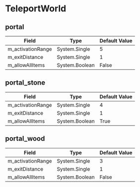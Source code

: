 # TeleportWorld

## portal

|Field|Type|Default Value|
|-----|----|-------------|
|m_activationRange|System.Single|5|
|m_exitDistance|System.Single|1|
|m_allowAllItems|System.Boolean|False|

## portal_stone

|Field|Type|Default Value|
|-----|----|-------------|
|m_activationRange|System.Single|4|
|m_exitDistance|System.Single|1|
|m_allowAllItems|System.Boolean|True|

## portal_wood

|Field|Type|Default Value|
|-----|----|-------------|
|m_activationRange|System.Single|3|
|m_exitDistance|System.Single|1|
|m_allowAllItems|System.Boolean|False|


